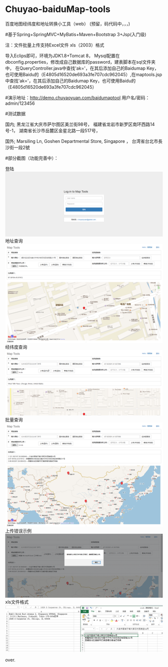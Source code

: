 # Chuyao-baiduMap-tools
百度地图经纬度和地址转换小工具（web）
(预留，码代码中，，，)

#基于Spring+SpringMVC+MyBatis+Maven+Bootstrap 3+Jsp(入门级)

注：文件批量上传支持Excel文件 xls（2003）格式

导入Eclips即可，环境为JDK1.8+Tomcat 8，
Mysql配置在dbconfig.properties，修改成自己数据库的password，建表脚本在sql文件夹中，
在QueryController.java中查找'ak='，在其后添加自己的Baidumap Key，也可使用Baidu的（E4805d16520de693a3fe707cdc962045）,在maptools.jsp中查找'ak='，在其后添加自己的Baidumap Key，也可使用Baidu的（E4805d16520de693a3fe707cdc962045）

#演示地址：http://demo.chuyaoyuan.com/baidumaptool
用户名/密码：admin/123456

#测试数据

国内;
黑龙江省大庆市萨尔图区美兰街98号，
福建省龙岩市新罗区南环西路14号-1，
湖南省长沙市岳麓区金星北路一段517号，

国外;
Marsiling Ln, Goshen Departmental Store, Singapore ，
台湾省台北市長沙街一段2號

#部分截图（功能完善中）：

登陆
![login](https://raw.githubusercontent.com/Chuyaoyuan/Chuyao-baiduMap-tools/master/pic/login.png)
地址查询
![address](https://raw.githubusercontent.com/Chuyaoyuan/Chuyao-baiduMap-tools/master/pic/address.png)
经纬度查询
![lonlat](https://raw.githubusercontent.com/Chuyaoyuan/Chuyao-baiduMap-tools/master/pic/%E7%BB%8F%E7%BA%AC%E5%BA%A6.png)
批量查询
![long](https://raw.githubusercontent.com/Chuyaoyuan/Chuyao-baiduMap-tools/master/pic/file.png)
上传错误示例
![error](https://raw.githubusercontent.com/Chuyaoyuan/Chuyao-baiduMap-tools/master/pic/%E9%94%99%E8%AF%AF2.png)
xls文件格式
![error](https://raw.githubusercontent.com/Chuyaoyuan/Chuyao-baiduMap-tools/master/pic/%E6%96%87%E4%BB%B6.png)

over.

